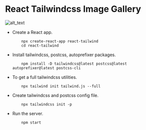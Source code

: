 # React Tailwindcss Image Gallery

![alt_text](https://user-images.githubusercontent.com/41541742/123420269-fb422380-d5d8-11eb-89e4-07375dd695f9.png)

* Create a React app.

          npx create-react-app react-tailwind
          cd react-tailwind
          
* Install tailwindcss, postcss, autoprefixer packages.

          npm install -D tailwindcss@latest postcss@latest autoprefixer@latest postcss-cli
          
* To get a full tailwindcss utilities.

          npx tailwind init tailwind.js --full

* Create tailwindcss and postcss config file.

          npx tailwindcss init -p
         
* Run the server.

          npm start
          




